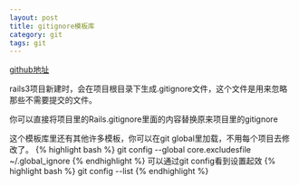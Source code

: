 ```yaml
---
layout: post
title: gitignore模板库
category: git
tags: git
---
```


[github地址](https://github.com/github/gitignore)

rails3项目新建时，会在项目根目录下生成.gitignore文件，这个文件是用来忽略那些不需要提交的文件。

你可以直接将项目里的Rails.gitignore里面的内容替换原来项目里的gitignore

这个模板库里还有其他许多模板，你可以在git global里加载，不用每个项目去修改了。
{% highlight bash %}
    git config --global core.excludesfile ~/.global_ignore
{% endhighlight %}
可以通过git config看到设置起效
{% highlight bash %}
    git config --list
{% endhighlight %}